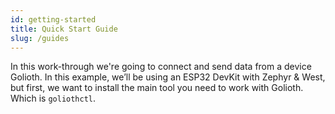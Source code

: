 ```yaml
---
id: getting-started
title: Quick Start Guide
slug: /guides
---
```


In this work-through we're going to connect and send data from a device Golioth. In this example, we’ll be using an ESP32 DevKit with Zephyr & West, but first, we want to install the main tool you need to work with Golioth. Which is `goliothctl`.
